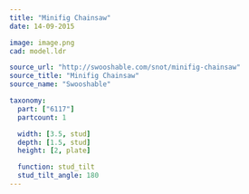 ```yaml
---
title: "Minifig Chainsaw"
date: 14-09-2015

image: image.png
cad: model.ldr

source_url: "http://swooshable.com/snot/minifig-chainsaw"
source_title: "Minifig Chainsaw"
source_name: "Swooshable"

taxonomy:
  part: ["6117"]
  partcount: 1

  width: [3.5, stud]
  depth: [1.5, stud]
  height: [2, plate]

  function: stud_tilt
  stud_tilt_angle: 180
---
```

